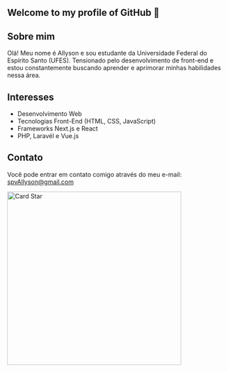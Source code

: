 ## Welcome to my profile of GitHub 👋

## Sobre mim

Olá! Meu nome é Allyson e sou estudante da Universidade Federal do Espírito Santo (UFES). Tensionado pelo desenvolvimento de front-end e estou constantemente buscando aprender e aprimorar minhas habilidades nessa área.

## Interesses

- Desenvolvimento Web
- Tecnologias Front-End (HTML, CSS, JavaScript)
- Frameworks Next.js e React
- PHP, Laravél e Vue.js

## Contato

Você pode entrar em contato comigo através do meu e-mail: spvAllyson@gmail.com

<a href="https://github.com/Allyson777"><img src="https://github-readme-stats.vercel.app/api/top-langs/?username=nicolaswalcker&hide=html&layout=compact&theme=onedark" alt="Card Star" align="center" width="400px" min-width="300px"></a>


